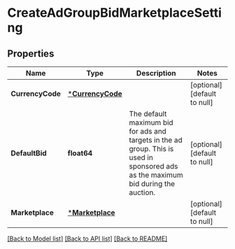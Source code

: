 # CreateAdGroupBidMarketplaceSetting

## Properties
Name | Type | Description | Notes
------------ | ------------- | ------------- | -------------
**CurrencyCode** | [***CurrencyCode**](CurrencyCode.md) |  | [optional] [default to null]
**DefaultBid** | **float64** | The default maximum bid for ads and targets in the ad group. This is used in sponsored ads as the maximum bid during the auction. | [optional] [default to null]
**Marketplace** | [***Marketplace**](Marketplace.md) |  | [optional] [default to null]

[[Back to Model list]](../README.md#documentation-for-models) [[Back to API list]](../README.md#documentation-for-api-endpoints) [[Back to README]](../README.md)

